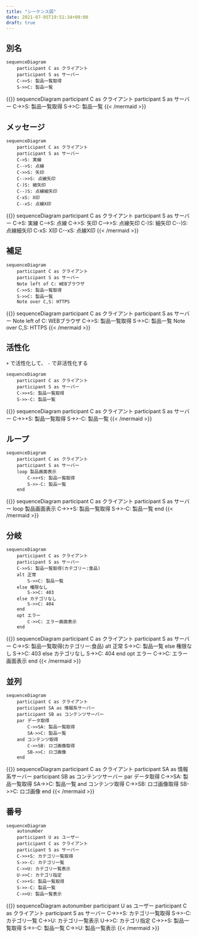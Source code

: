 ```yaml
---
title: "シーケンス図"
date: 2021-07-05T19:51:34+09:00
draft: true
---
```


## 別名

```text
sequenceDiagram
    participant C as クライアント
    participant S as サーバー
    C->>S: 製品一覧取得
    S->>C: 製品一覧
```

{{<mermaid align="left">}}
sequenceDiagram
    participant C as クライアント
    participant S as サーバー
    C->>S: 製品一覧取得
    S->>C: 製品一覧
{{< /mermaid >}}

## メッセージ

```text
sequenceDiagram
    participant C as クライアント
    participant S as サーバー
    C->S: 実線
    C-->S: 点線
    C->>S: 矢印
    C-->>S: 点線矢印
    C-)S: 細矢印
    C--)S: 点線細矢印
    C-xS: X印
    C--xS: 点線X印
```

{{<mermaid align="left">}}
sequenceDiagram
    participant C as クライアント
    participant S as サーバー
    C->S: 実線
    C-->S: 点線
    C->>S: 矢印
    C-->>S: 点線矢印
    C-)S: 細矢印
    C--)S: 点線細矢印
    C-xS: X印
    C--xS: 点線X印
{{< /mermaid >}}

## 補足

```text
sequenceDiagram
    participant C as クライアント
    participant S as サーバー
    Note left of C: WEBブラウザ
    C->>S: 製品一覧取得
    S->>C: 製品一覧
    Note over C,S: HTTPS
```

{{<mermaid align="left">}}
sequenceDiagram
    participant C as クライアント
    participant S as サーバー
    Note left of C: WEBブラウザ
    C->>S: 製品一覧取得
    S->>C: 製品一覧
    Note over C,S: HTTPS
{{< /mermaid >}}

## 活性化

`+` で活性化して、 `-` で非活性化する

```text
sequenceDiagram
    participant C as クライアント
    participant S as サーバー
    C->>+S: 製品一覧取得
    S->>-C: 製品一覧
```

{{<mermaid align="left">}}
sequenceDiagram
    participant C as クライアント
    participant S as サーバー
    C->>+S: 製品一覧取得
    S->>-C: 製品一覧
{{< /mermaid >}}

## ループ

```text
sequenceDiagram
    participant C as クライアント
    participant S as サーバー
    loop 製品画面表示
        C->>+S: 製品一覧取得
        S->>-C: 製品一覧
    end
```

{{<mermaid align="left">}}
sequenceDiagram
    participant C as クライアント
    participant S as サーバー
    loop 製品画面表示
        C->>+S: 製品一覧取得
        S->>-C: 製品一覧
    end
{{< /mermaid >}}

## 分岐

```text
sequenceDiagram
    participant C as クライアント
    participant S as サーバー
    C->>S: 製品一覧取得(カテゴリー:食品)
    alt 正常
        S->>C: 製品一覧
    else 権限なし
        S->>C: 403
    else カテゴリなし
        S->>C: 404
    end
    opt エラー
        C->>C: エラー画面表示
    end
```

{{<mermaid align="left">}}
sequenceDiagram
    participant C as クライアント
    participant S as サーバー
    C->>S: 製品一覧取得(カテゴリー:食品)
    alt 正常
        S->>C: 製品一覧
    else 権限なし
        S->>C: 403
    else カテゴリなし
        S->>C: 404
    end
    opt エラー
        C->>C: エラー画面表示
    end
{{< /mermaid >}}

## 並列

```text
sequenceDiagram
    participant C as クライアント
    participant SA as 情報系サーバー
    participant SB as コンテンツサーバー
    par データ取得
        C->>SA: 製品一覧取得
        SA->>C: 製品一覧
    and コンテンツ取得
        C->>SB: ロゴ画像取得
        SB->>C: ロゴ画像
    end
```

{{<mermaid align="left">}}
sequenceDiagram
    participant C as クライアント
    participant SA as 情報系サーバー
    participant SB as コンテンツサーバー
    par データ取得
        C->>SA: 製品一覧取得
        SA->>C: 製品一覧
    and コンテンツ取得
        C->>SB: ロゴ画像取得
        SB->>C: ロゴ画像
    end
{{< /mermaid >}}

## 番号

```text
sequenceDiagram
    autonumber
    participant U as ユーザー
    participant C as クライアント
    participant S as サーバー
    C->>+S: カテゴリ一覧取得
    S->>-C: カテゴリ一覧
    C->>U: カテゴリ一覧表示
    U->>C: カテゴリ指定
    C->>+S: 製品一覧取得
    S->>-C: 製品一覧
    C->>U: 製品一覧表示
```

{{<mermaid align="left">}}
sequenceDiagram
    autonumber
    participant U as ユーザー
    participant C as クライアント
    participant S as サーバー
    C->>+S: カテゴリ一覧取得
    S->>-C: カテゴリ一覧
    C->>U: カテゴリ一覧表示
    U->>C: カテゴリ指定
    C->>+S: 製品一覧取得
    S->>-C: 製品一覧
    C->>U: 製品一覧表示
{{< /mermaid >}}
